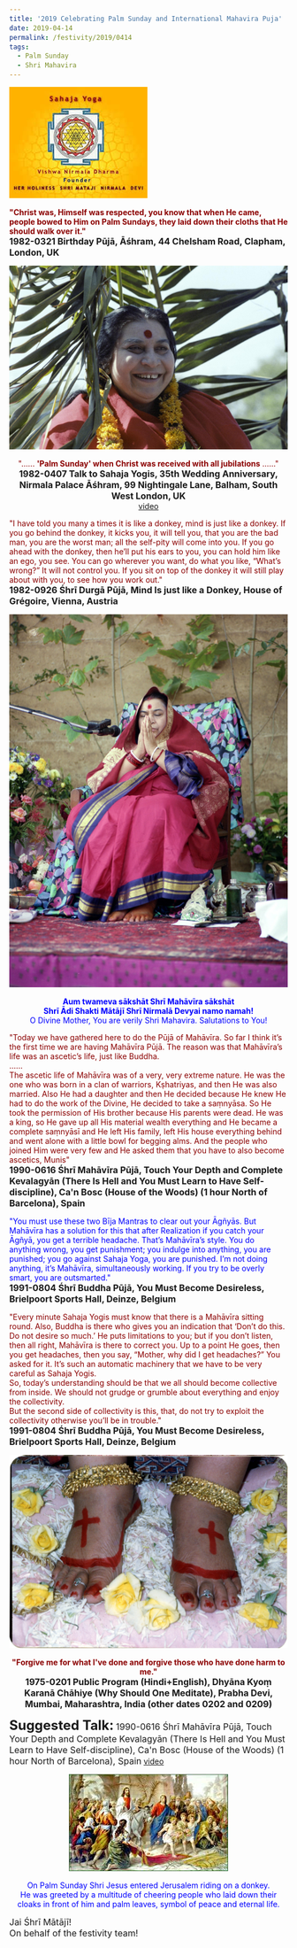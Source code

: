 ```yaml
---
title: '2019 Celebrating Palm Sunday and International Mahavira Puja'
date: 2019-04-14
permalink: /festivity/2019/0414
tags:
  - Palm Sunday
  - Shri Mahavira
---
```


![PICTURE 1](/images/image1.png)

<p>
<font color="DarkRed"><b>"Christ was, Himself was respected, you know that when He came, people bowed to Him on Palm Sundays, they laid down their cloths that He should walk over it."</b></font><br>
<font size="+0"><b>1982-0321 Birthday Pūjā, Āśhram, 44 Chelsham Road, Clapham, London, UK</b></font>
</p>

<div style="text-align: center"><img src="/images/image85.png" /></div>

<p style="text-align:center;">
<font color="DarkRed">"...... <b>'Palm Sunday' when Christ was received with all jubilations</b> ......"</font><br>
<font size="+0"><b>1982-0407 Talk to Sahaja Yogis, 35th Wedding Anniversary, Nirmala Palace Āśhram, 99 Nightingale Lane, Balham, South West London, UK</b></font><br>
<a href="https://seven-teams.github.io/Videos_Links.html"> video</a><br>
</p>

<p>
<font color="DarkRed">"I have told you many a times it is like a donkey, mind is just like a donkey. If you go behind the donkey, it kicks you, it will tell you, that you are the bad man, you are the worst man; all the self-pity will come into you. If you go ahead with the donkey, then he’ll put his ears to you, you can hold him like an ego, you see. You can go wherever you want, do what you like, “What’s wrong?” It will not control you. If you sit on top of the donkey it will still play about with you, to see how you work out."</font><br>
<font size="+0"><b>1982-0926 Śhrī Durgā Pūjā, Mind Is just like a Donkey, House of Grégoire, Vienna, Austria</b></font>
</p>

<div style="text-align: center"><img src="/images/image86.png" /></div>

<p style="color:blue; text-align:center;">
<b>Aum twameva sākshāt Shrī Mahāvīra sākshāt<br>
Shrī Ādi Shakti Mātājī Shrī Nirmalā Devyai namo namah!</b><br>
O Divine Mother, You are verily Shri Mahavira. Salutations to You!<br>
</p>

<p>
<font color="DarkRed">"Today we have gathered here to do the Pūjā of Mahāvīra. So far I think it’s the first time we are having Mahāvīra Pūjā. The reason was that Mahāvīra’s life was an ascetic’s life, just like Buddha.<br>
......<br>
The ascetic life of Mahāvīra was of a very, very extreme nature. He was the one who was born in a clan of warriors, Kṣhatriyas, and then He was also married. Also He had a daughter and then He decided because He knew He had to do the work of the Divine, He decided to take a saṃnyāsa. So He took the permission of His brother because His parents were dead. He was a king, so He gave up all His material wealth everything and He became a complete saṃnyāsī and He left His family, left His house everything behind and went alone with a little bowl for begging alms. And the people who joined Him were very few and He asked them that you have to also become ascetics, Munis"</font><br>
<font size="+0"><b>1990-0616 Śhrī Mahāvīra Pūjā, Touch Your Depth and Complete Kevalagyān (There Is Hell and You Must Learn to Have Self-discipline), Ca'n Bosc (House of the Woods) (1 hour North of Barcelona), Spain</b></font>
</p>

<p>
<font color="blue">"You must use these two Bīja Mantras to clear out your Āgñyās. But Mahāvīra has a solution for this that after Realization if you catch your Āgñyā, you get a terrible headache. That’s Mahāvīra’s style. You do anything wrong, you get punishment; you indulge into anything, you are punished; you go against Sahaja Yoga, you are punished. I’m not doing anything, it’s Mahāvīra, simultaneously working. If you try to be overly smart, you are outsmarted."</font><br>
<font size="+0"><b>1991-0804 Śhrī Buddha Pūjā, You Must Become Desireless, Brielpoort Sports Hall, Deinze, Belgium</b></font>
</p>

<p>
<font color="DarkRed">"Every minute Sahaja Yogis must know that there is a Mahāvīra sitting round. Also, Buddha is there who gives you an indication that ‘Don’t do this. Do not desire so much.’ He puts limitations to you; but if you don’t listen, then all right, Mahāvīra is there to correct you. Up to a point He goes, then you get headaches, then you say, “Mother, why did I get headaches?” You asked for it. It’s such an automatic machinery that we have to be very careful as Sahaja Yogis.<br>
So, today’s understanding should be that we all should become collective from inside. We should not grudge or grumble about everything and enjoy the collectivity.<br>
But the second side of collectivity is this, that, do not try to exploit the collectivity otherwise you’ll be in trouble."</font><br>
<font size="+0"><b>1991-0804 Śhrī Buddha Pūjā, You Must Become Desireless, Brielpoort Sports Hall, Deinze, Belgium</b></font>
</p>

<div style="text-align: center"><img src="/images/image87.png" /></div>

<p style="text-align:center;">
<font color="DarkRed"><b>"Forgive me for what I've done and forgive those who have done harm to me."</b></font><br>
<font size="+0"><b>1975-0201 Public Program (Hindi+English), Dhyāna Kyoṃ Karanā Chāhiye (Why Should One Meditate), Prabha Devi, Mumbai, Maharashtra, India (other dates 0202 and 0209)</b></font>
</p>

<font size="+2"><b>Suggested Talk:</b></font> 
<font size="+0">1990-0616 Śhrī Mahāvīra Pūjā, Touch Your Depth and Complete Kevalagyān (There Is Hell and You Must Learn to Have Self-discipline), Ca'n Bosc (House of the Woods) (1 hour North of Barcelona), Spain</font>
<a href="https://www.youtube.com/watch?v=vjHXNpb8sVk"> video</a><br>

<div style="text-align: center"><img src="/images/image88.png" /></div>

<p style="color:blue; text-align:center;">
On Palm Sunday Shri Jesus entered Jerusalem riding on a donkey.<br>
He was greeted by a multitude of cheering people who laid down their cloaks in front of him and palm leaves, symbol of peace and eternal life.<br>
</p>

<p>
<font size="+0">Jai Śhrī Mātājī!<br>
On behalf of the festivity team!</font>
</p>